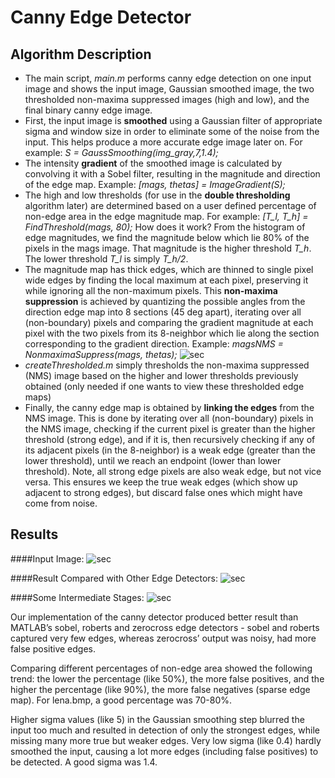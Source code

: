 Canny Edge Detector
=======================================

Algorithm Description
----------------------
+  The main script, *main.m* performs canny edge detection on one input image and shows the input image, Gaussian smoothed image, the two thresholded non-maxima suppressed images (high and low), and the final binary canny edge image.
+  First, the input image is **smoothed** using a Gaussian filter of appropriate sigma and window size in order to eliminate some of the noise from the input. This helps produce a more accurate edge image later on. For example: *S = GaussSmoothing(img_gray,7,1.4);*
+  The intensity **gradient** of the smoothed image is calculated by convolving it with a Sobel filter, resulting in the magnitude and direction of the edge map. Example: *[mags, thetas] = ImageGradient(S);*
+  The high and low thresholds (for use in the **double thresholding** algorithm later) are determined based on a user defined percentage of non-edge area in the edge magnitude map. For example: *[T_l, T_h] = FindThreshold(mags, 80);* How does it work? From the histogram of edge magnitudes, we find the magnitude below which lie 80% of the pixels in the mags image. That magnitude is the higher threshold *T_h*. The lower threshold *T_l* is simply *T_h/2*.
+  The magnitude map has thick edges, which are thinned to single pixel wide edges by finding the local maximum at each pixel, preserving it while ignoring all the non-maximum pixels. This **non-maxima suppression** is achieved by quantizing the possible angles from the direction edge map into 8 sections (45 deg apart),  iterating over all (non-boundary) pixels and comparing the gradient magnitude at each pixel with the two pixels from its 8-neighbor which lie along the section corresponding to the gradient direction. Example: *magsNMS = NonmaximaSuppress(mags, thetas);*
![sec](https://raw.githubusercontent.com/tanay-bits/cvlib/master/Canny%20Edge%20Detector/sections.png)
+ *createThresholded.m* simply thresholds the non-maxima suppressed (NMS) image based on the higher and lower thresholds previously obtained (only needed if one wants to view these thresholded edge maps)
+ Finally, the canny edge map is obtained by **linking the edges** from the NMS image. This is done by iterating over all (non-boundary) pixels in the NMS image, checking if the current pixel is greater than the higher threshold (strong edge), and if it is, then recursively checking if any of its adjacent pixels (in the 8-neighbor) is a weak edge (greater than the lower threshold), until we reach an endpoint (lower than lower threshold). Note, all strong edge pixels are also weak edge, but not vice versa. This ensures we keep the true weak edges (which show up adjacent to strong edges), but discard false ones which might have come from noise.

Results
---------
####Input Image:
![sec](https://raw.githubusercontent.com/tanay-bits/cvlib/master/Canny%20Edge%20Detector/lena.bmp)

####Result Compared with Other Edge Detectors:
![sec](https://raw.githubusercontent.com/tanay-bits/cvlib/master/Canny%20Edge%20Detector/comparison.png)

####Some Intermediate Stages:
![sec](https://raw.githubusercontent.com/tanay-bits/cvlib/master/Canny%20Edge%20Detector/stages.png)

Our implementation of the canny detector produced better result than MATLAB’s sobel, roberts and zerocross edge detectors -  sobel and roberts captured very few edges, whereas zerocross’ output was noisy, had more false positive edges.

Comparing different percentages of non-edge area showed the following trend: the lower the percentage (like 50%), the more false positives, and the higher the percentage (like 90%), the more false negatives (sparse edge map). For lena.bmp, a good percentage was 70-80%. 

Higher sigma values (like 5) in the Gaussian smoothing step blurred the input too much and resulted in detection of only the strongest edges, while missing many more true but weaker edges. Very low sigma (like 0.4) hardly smoothed the input, causing a lot more edges (including false positives) to be detected. A good sigma was 1.4.